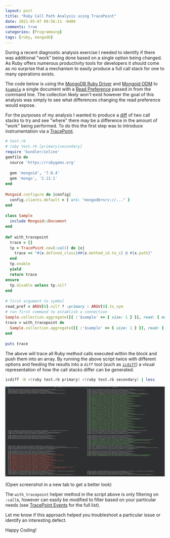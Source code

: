 ```yaml
---
layout: post
title: "Ruby Call Path Analysis using TracePoint"
date: 2021-05-07 09:56:11 -0400
comments: true
categories: [Programming]
tags: [ruby, mongodb]
---
```


During a recent diagnostic analysis exercise I needed to identify if there was additional "work" being done based on a single option being changed. As Ruby offers numerous productivity tools for developers it should come as no surprise that a mechanism to easily produce a full call stack for one to many operations exists.

The code below is using the [MongoDB Ruby Driver](https://docs.mongodb.com/ruby-driver/master/) and [Mongoid ODM](https://docs.mongodb.com/mongoid/current/) to [`$sample`](https://docs.mongodb.com/manual/reference/operator/aggregation/sample/) a single document with a [Read Preference](https://docs.mongodb.com/manual/core/read-preference) passed in from the command line. The collection likely won't exist however the goal of this analysis was simply to see what differences changing the read preference would expose.

For the purposes of my analysis I wanted to produce a [diff](https://en.wikipedia.org/wiki/Diff) of two call stacks to try and see "where" there may be a difference in the amount of "work" being performed. To do this the first step was to introduce instrumentation via a [TracePoint](https://ruby-doc.org/core-2.7.0/TracePoint.html).

```ruby
# test.rb
# ruby test.rb [primary|secondary]
require 'bundler/inline'
gemfile do
  source 'https://rubygems.org'

  gem 'mongoid', '7.0.4'
  gem 'mongo', '2.11.1'
end

Mongoid.configure do |config|
  config.clients.default = { uri: "mongodb+srv://..." }
end

class Sample
  include Mongoid::Document
end

def with_tracepoint
  trace = []
  tp = TracePoint.new(:call) do |x|
    trace << "#{x.defined_class}##{x.method_id.to_s} @ #{x.path}"
  end
  tp.enable
  yield
  return trace
ensure
  tp.disable unless tp.nil?
end

# first argument to symbol
read_pref = ARGV[0].nil? ? :primary : ARGV[0].to_sym
# run first command to establish a connection
Sample.collection.aggregate([{ :'$sample' => { size: 1 } }], read: { mode: read_pref }).first
trace = with_tracepoint do
  Sample.collection.aggregate([{ :'$sample' => { size: 1 } }], read: { mode: read_pref }).first
end

puts trace
```

The above will trace all Ruby method calls executed within the block and push them into an array. By running the above script twice with different options and feeding the results into a `diff` tool (such as [`icdiff`](https://www.jefftk.com/icdiff)) a visual representation of how the call stacks differ can be generated.

```bash
icdiff -N <(ruby test.rb primary) <(ruby test.rb secondary) | less
```

![](/images/ruby-diff-tp.png)

(Open screenshot in a new tab to get a better look)

The `with_tracepoint` helper method in the script above is only filtering on `:call`s, however can easily be modified to filter based on your particular needs (see [TracePoint Events](https://ruby-doc.org/core-2.7.0/TracePoint.html#class-TracePoint-label-Events) for the full list).

Let me know if this approach helped you troubleshoot a particular issue or identify an interesting defect.

Happy Coding!
